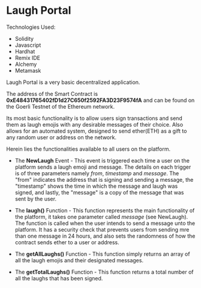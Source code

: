 # Laugh Portal

Technologies Used:
  * Solidity
  * Javascript
  * Hardhat
  * Remix IDE
  * Alchemy
  * Metamask

Laugh Portal is a very basic decentralized application.

The address of the Smart Contract is **0xE48431765402fD1d27C650f2592FA3D23F9574fA** and can be found on the Goerli Testnet of the Ethereum network.

Its most basic functionality is to allow users sign transactions and send them as laugh emojis with any desirable messages of their choice. Also allows for an automated system, designed to send ether(ETH) as a gift to any random user or address on the network.

Herein lies the functionalities available to all users on the platform.

* The **NewLaugh** Event - This event is triggered each time a user on the platform sends a laugh emoji and message. The details on each trigger is of three parameters namely _from_, _timestamp_ and _message_. The "from" indicates the address that is signing and sending a message, the "timestamp" shows the time in which the message and laugh was signed, and lastly, the "message" is a copy of the message that was sent by the user.

* The **laugh()** Function - This function represents the main functionality of the platform, it takes one parameter called _message_ (see NewLaugh). The function is called when the user intends to send a message unto the platform. It has a security check that prevents users from sending mre than one message in 24 hours, and also sets the randomness of how the contract sends ether to a user or address.

* The **getAllLaughs()** Function - This function simply returns an array of all the laugh emojis and their designated messages.

* The **getTotalLaughs()** Function - This function returns a total number of all the laughs that has been signed.
